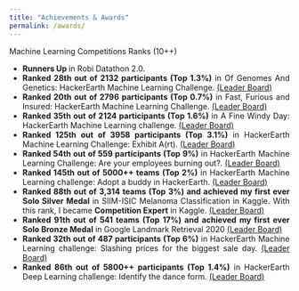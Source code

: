 ```yaml
---
title: "Achievements & Awards"
permalink: /awards/
---
```


Machine Learning Competitions Ranks (10++)

 <ul>
<li style="text-align: justify;"><strong> Runners Up </strong> in Robi Datathon 2.0. </li>


 <li style="text-align: justify;"> <strong>Ranked 28th out of 2132 participants (Top 1.3%)</strong> in
                Of Genomes And Genetics: HackerEarth Machine Learning Challenge. <a
                  href="https://www.hackerearth.com/challenges/competitive/hackerearth-machine-learning-challenge-genetic-testing/leaderboard/predict-the-genetic-disorders-9-76826a5e/">(Leader
                  Board)</a> </li>
 <li style="text-align: justify;"> <strong>Ranked 20th out of 2796 participants (Top 0.7%)</strong> in
                Fast, Furious and Insured: HackerEarth Machine Learning Challenge. <a
                  href="https://www.hackerearth.com/challenges/competitive/hackerearth-machine-learning-challenge-vehicle-insurance-claim/leaderboard/predict-the-condition-and-insurance-amount-21-fb647347/">(Leader
                  Board)</a> </li>

<li style="text-align: justify;"> <strong>Ranked 35th out of 2124 participants (Top 1.6%)</strong> in
                A Fine Windy Day: HackerEarth Machine Learning challenge. <a
                  href="https://www.hackerearth.com/challenges/competitive/hackerearth-machine-learning-challenge-predict-windmill-power/leaderboard/predict-the-power-kwh-produced-from-the-windmills-8-f055f832/">(Leader
                  Board)</a> </li>
<li style="text-align: justify;"> <strong>Ranked 125th out of 3958 participants (Top 3.1%)</strong> in
                HackerEarth Machine Learning Challenge: Exhibit A(rt). <a
                  href="https://www.hackerearth.com/challenges/competitive/hackerearth-machine-learning-challenge-predict-shipping-cost/leaderboard/predict-the-cost-to-ship-the-sculptures-12-e7728f5d/page/3/">(Leader
                  Board)</a> </li>
<li style="text-align: justify;"> <strong>Ranked 54th out of 559 participants (Top 9%)</strong> in
                HackerEarth Machine Learning Challenge: Are your employees burning out?. <a
                  href="https://www.hackerearth.com/challenges/competitive/hackerearth-machine-learning-challenge-predict-burnout-rate/leaderboard/predict-the-employee-burn-out-rate-7-6340b4e3/page/2/">(Leader
                  Board)</a> </li>
<li style="text-align: justify;"> <strong>Ranked 145th out of 5000++ teams (Top 2%)</strong> in
                HackerEarth Machine Learning challenge: Adopt a buddy in HackerEarth. <a
                  href="https://www.hackerearth.com/challenges/competitive/hackerearth-machine-learning-challenge-pet-adoption/leaderboard/pet-adoption-9-5838c75b/">(Leader
                  Board)</a> </li>
<li style="text-align: justify;"> <strong>Ranked 88th out of 3,314 teams (Top 3%) and achieved my first
                  ever Solo Silver Medal</strong> in SIIM-ISIC Melanoma Classification in Kaggle. With this rank, I
                became <b>Competition Expert</b> in Kaggle. <a
                  href="https://www.kaggle.com/c/siim-isic-melanoma-classification/leaderboard">(Leader Board)</a> </li>
<li style="text-align: justify;"> <strong>Ranked 91th out of 541 teams (Top 17%) and achieved my first
                  ever Solo Bronze Medal</strong> in Google Landmark Retrieval 2020
                <a href="https://www.kaggle.com/c/landmark-retrieval-2020/leaderboard">(Leader Board)</a>
              </li>

<li style="text-align: justify;"> <strong>Ranked 32th out of 487 participants (Top 6%)</strong> in
                HackerEarth Machine Learning challenge: Slashing prices for the biggest sale day. <a
                  href="https://www.hackerearth.com/challenges/competitive/hackerearth-machine-learning-challenge-predict-the-lowest-price/leaderboard/predict-the-lowest-price-8-9ffabe00/">(Leader
                  Board)</a> </li>
 <li style="text-align: justify;"> <strong>Ranked 86th out of 5800++ participants (Top 1.4%)</strong> in
                HackerEarth Deep Learning challenge: Identify the dance form. <a
                  href="https://www.hackerearth.com/challenges/competitive/hackerearth-deep-learning-challenge-identify-dance-form/leaderboard/identify-the-dance-form-deea77f8/">(Leader
                  Board)</a> </li>

 </ul>
